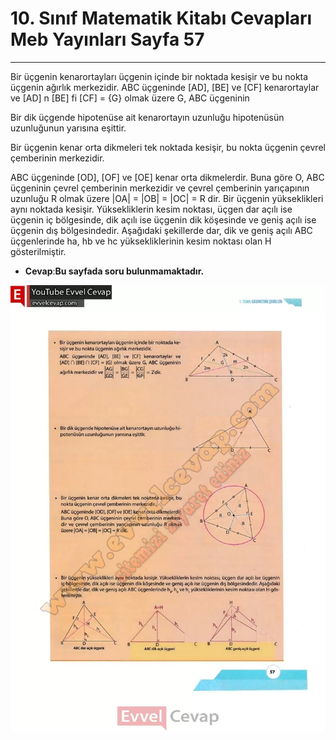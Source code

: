 # 10. Sınıf Matematik Kitabı Cevapları Meb Yayınları Sayfa 57

---

Bir üçgenin kenarortayları üçgenin içinde bir noktada kesişir ve bu nokta üçgenin ağırlık merkezidir. ABC üçgeninde [AD], [BE] ve [CF] kenarortaylar ve [AD] n [BE] fi [CF] = {G} olmak üzere G, ABC üçgeninin

 Bir dik üçgende hipotenüse ait kenarortayın uzunluğu hipotenüsün uzunluğunun yarısına eşittir.

 Bir üçgenin kenar orta dikmeleri tek noktada kesişir, bu nokta üçgenin çevrel çemberinin merkezidir.

 ABC üçgeninde [OD], [OF] ve [OE] kenar orta dikmelerdir. Buna göre O, ABC üçgeninin çevrel çemberinin merkezidir ve çevrel çemberinin yarıçapının uzunluğu R olmak üzere |OA| = |OB| = |OC| = R dir. Bir üçgenin yükseklikleri aynı noktada kesişir. Yüksekliklerin kesim noktası, üçgen dar açılı ise üçgenin iç bölgesinde, dik açılı ise üçgenin dik köşesinde ve geniş açılı ise üçgenin dış bölgesindedir. Aşağıdaki şekillerde dar, dik ve geniş açılı ABC üçgenlerinde ha, hb ve hc yüksekliklerinin kesim noktası olan H gösterilmiştir.

-   **Cevap**:**Bu sayfada soru bulunmamaktadır.**

![Image 1](./image_1.webp)